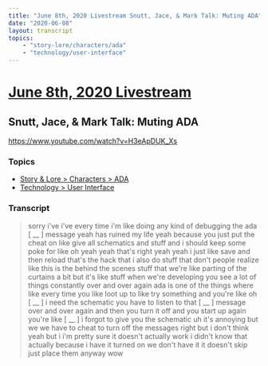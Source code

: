 ```yaml
---
title: "June 8th, 2020 Livestream Snutt, Jace, & Mark Talk: Muting ADA"
date: "2020-06-08"
layout: transcript
topics:
    - "story-lore/characters/ada"
    - "technology/user-interface"
---
```

# [June 8th, 2020 Livestream](../2020-06-08.md)
## Snutt, Jace, & Mark Talk: Muting ADA
https://www.youtube.com/watch?v=H3eApDUK_Xs

### Topics
* [Story & Lore > Characters > ADA](../topics/story-lore/characters/ada.md)
* [Technology > User Interface](../topics/technology/user-interface.md)

### Transcript

> sorry i've i've every time i'm like doing any kind of debugging the ada [ __ ] message yeah has ruined my life yeah because you just put the cheat on like give all schematics and stuff and i should keep some poke for like oh yeah yeah that's right yeah yeah i just like save and then reload that's the hack that i also do stuff that don't people realize like this is the behind the scenes stuff that we're like parting of the curtains a bit but it's like stuff when we're developing you see a lot of things constantly over and over again ada is one of the things where like every time you like loot up to like try something and you're like oh [ __ ] i need the schematic you have to listen to that [ __ ] message over and over again and then you turn it off and you start up again you're like [ __ ] i forgot to give you the schematic uh it's annoying but we we have to cheat to turn off the messages right but i don't think yeah but i i'm pretty sure it doesn't actually work i didn't know that actually because i have it turned on we don't have it it doesn't skip just place them anyway wow
